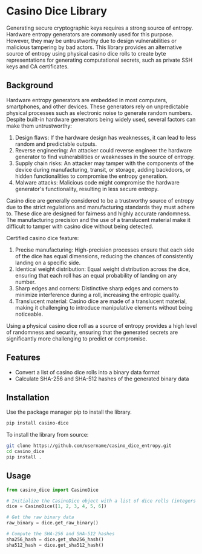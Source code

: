 # Casino Dice Library

Generating secure cryptographic keys requires a strong source of entropy. Hardware entropy generators are commonly used for this purpose. However, they may be untrustworthy due to design vulnerabilities or malicious tampering by bad actors. This library provides an alternative source of entropy using physical casino dice rolls to create byte representations for generating computational secrets, such as private SSH keys and CA certificates.

## Background

Hardware entropy generators are embedded in most computers, smartphones, and other devices. These generators rely on unpredictable physical processes such as electronic noise to generate random numbers. Despite built-in hardware generators being widely used, several factors can make them untrustworthy:

1. Design flaws: If the hardware design has weaknesses, it can lead to less random and predictable outputs.
2. Reverse engineering: An attacker could reverse engineer the hardware generator to find vulnerabilities or weaknesses in the source of entropy.
3. Supply chain risks: An attacker may tamper with the components of the device during manufacturing, transit, or storage, adding backdoors, or hidden functionalities to compromise the entropy generation.
4. Malware attacks: Malicious code might compromise the hardware generator's functionality, resulting in less secure entropy.

Casino dice are generally considered to be a trustworthy source of entropy due to the strict regulations and manufacturing standards they must adhere to. These dice are designed for fairness and highly accurate randomness. The manufacturing precision and the use of a translucent material make it difficult to tamper with casino dice without being detected.

Certified casino dice feature:

1. Precise manufacturing: High-precision processes ensure that each side of the dice has equal dimensions, reducing the chances of consistently landing on a specific side.
2. Identical weight distribution: Equal weight distribution across the dice, ensuring that each roll has an equal probability of landing on any number.
3. Sharp edges and corners: Distinctive sharp edges and corners to minimize interference during a roll, increasing the entropic quality.
4. Translucent material: Casino dice are made of a translucent material, making it challenging to introduce manipulative elements without being noticeable.

Using a physical casino dice roll as a source of entropy provides a high level of randomness and security, ensuring that the generated secrets are significantly more challenging to predict or compromise.

## Features

- Convert a list of casino dice rolls into a binary data format
- Calculate SHA-256 and SHA-512 hashes of the generated binary data

## Installation

Use the package manager pip to install the library.

```bash
pip install casino-dice
```

To install the library from source:

```bash
git clone https://github.com/username/casino_dice_entropy.git
cd casino_dice
pip install .
```

## Usage

```python
from casino_dice import CasinoDice

# Initialize the CasinoDice object with a list of dice rolls (integers 1-6)
dice = CasinoDice([1, 2, 3, 4, 5, 6])

# Get the raw binary data
raw_binary = dice.get_raw_binary()

# Compute the SHA-256 and SHA-512 hashes
sha256_hash = dice.get_sha256_hash()
sha512_hash = dice.get_sha512_hash()
